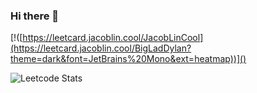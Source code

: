 ### Hi there 👋

[!([https://leetcard.jacoblin.cool/JacobLinCool](https://leetcard.jacoblin.cool/BigLadDylan?theme=dark&font=JetBrains%20Mono&ext=heatmap))]()

![Leetcode Stats]([https://leetcard.jacoblin.cool/JacobLinCool](https://leetcard.jacoblin.cool/BigLadDylan?theme=dark&font=JetBrains%20Mono&ext=heatmap))

<!--
**BigLadDylan/BigLadDylan** is a ✨ _special_ ✨ repository because its `README.md` (this file) appears on your GitHub profile.

Here are some ideas to get you started:

- 🔭 I’m currently working on ...
- 🌱 I’m currently learning ...
- 👯 I’m looking to collaborate on ...
- 🤔 I’m looking for help with ...
- 💬 Ask me about ...
- 📫 How to reach me: ...
- 😄 Pronouns: ...
- ⚡ Fun fact: ...
-->
